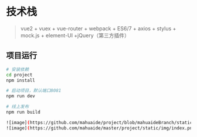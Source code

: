 # 技术栈

> vue2 + vuex + vue-router + webpack + ES6/7 + axios + stylus + mock.js + element-UI +jQuery（第三方插件）

## 项目运行

``` bash
# 安装依赖
cd project
npm install

# 启动项目，默认端口8081
npm run dev

# 线上发布
npm run build

![image](https://github.com/mahuaide/project/blob/mahuaideBranch/static/img/index.png?raw=true)
![image](https://github.com/mahuaide/master/project/static/img/index.png)


